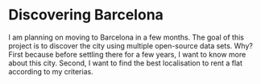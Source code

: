 # Discovering Barcelona
I am planning on moving to Barcelona in a few months. The goal of this project is to discover the city using multiple open-source data sets. Why? First because before settling there for a few years, I want to know more about this city. Second, I want to find the best localisation to rent a flat according to my criterias.